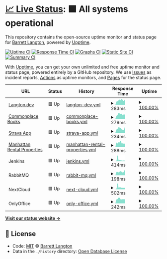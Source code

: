 # [📈 Live Status](https://bdlangton.github.io/uptime): <!--live status--> **🟩 All systems operational**

This repository contains the open-source uptime monitor and status page for [Barrett Langton](http://langton.dev), powered by [Upptime](https://github.com/upptime/upptime).

[![Uptime CI](https://github.com/koj-co/upptime/workflows/Uptime%20CI/badge.svg)](https://github.com/koj-co/upptime/actions?query=workflow%3A%22Uptime+CI%22)
[![Response Time CI](https://github.com/koj-co/upptime/workflows/Response%20Time%20CI/badge.svg)](https://github.com/koj-co/upptime/actions?query=workflow%3A%22Response+Time+CI%22)
[![Graphs CI](https://github.com/koj-co/upptime/workflows/Graphs%20CI/badge.svg)](https://github.com/koj-co/upptime/actions?query=workflow%3A%22Graphs+CI%22)
[![Static Site CI](https://github.com/koj-co/upptime/workflows/Static%20Site%20CI/badge.svg)](https://github.com/koj-co/upptime/actions?query=workflow%3A%22Static+Site+CI%22)
[![Summary CI](https://github.com/koj-co/upptime/workflows/Summary%20CI/badge.svg)](https://github.com/koj-co/upptime/actions?query=workflow%3A%22Summary+CI%22)

With [Upptime](https://upptime.js.org), you can get your own unlimited and free uptime monitor and status page, powered entirely by a GitHub repository. We use [Issues](https://github.com/bdlangton/uptime/issues) as incident reports, [Actions](https://github.com/bdlangton/uptime/actions) as uptime monitors, and [Pages](https://bdlangton.github.io/uptime) for the status page.

<!--start: status pages-->
<!-- This summary is generated by Upptime (https://github.com/upptime/upptime) -->
<!-- Do not edit this manually, your changes will be overwritten -->
<!-- prettier-ignore -->
| URL | Status | History | Response Time | Uptime |
| --- | ------ | ------- | ------------- | ------ |
| <img alt="" src="https://favicons.githubusercontent.com/langton.dev" height="13"> [Langton.dev](https://langton.dev) | 🟩 Up | [langton-dev.yml](https://github.com/bdlangton/uptime/commits/master/history/langton-dev.yml) | <details><summary><img alt="Response time graph" src="./graphs/langton-dev/response-time-week.png" height="20"> 283ms</summary><br><a href="https://status.langton.dev/history/langton-dev"><img alt="Response time 273" src="https://img.shields.io/endpoint?url=https%3A%2F%2Fraw.githubusercontent.com%2Fbdlangton%2Fuptime%2Fmaster%2Fapi%2Flangton-dev%2Fresponse-time.json"></a><br><a href="https://status.langton.dev/history/langton-dev"><img alt="24-hour response time 332" src="https://img.shields.io/endpoint?url=https%3A%2F%2Fraw.githubusercontent.com%2Fbdlangton%2Fuptime%2Fmaster%2Fapi%2Flangton-dev%2Fresponse-time-day.json"></a><br><a href="https://status.langton.dev/history/langton-dev"><img alt="7-day response time 283" src="https://img.shields.io/endpoint?url=https%3A%2F%2Fraw.githubusercontent.com%2Fbdlangton%2Fuptime%2Fmaster%2Fapi%2Flangton-dev%2Fresponse-time-week.json"></a><br><a href="https://status.langton.dev/history/langton-dev"><img alt="30-day response time 273" src="https://img.shields.io/endpoint?url=https%3A%2F%2Fraw.githubusercontent.com%2Fbdlangton%2Fuptime%2Fmaster%2Fapi%2Flangton-dev%2Fresponse-time-month.json"></a><br><a href="https://status.langton.dev/history/langton-dev"><img alt="1-year response time 273" src="https://img.shields.io/endpoint?url=https%3A%2F%2Fraw.githubusercontent.com%2Fbdlangton%2Fuptime%2Fmaster%2Fapi%2Flangton-dev%2Fresponse-time-year.json"></a></details> | <details><summary><a href="https://status.langton.dev/history/langton-dev">100.00%</a></summary><a href="https://status.langton.dev/history/langton-dev"><img alt="All-time uptime 100.00%" src="https://img.shields.io/endpoint?url=https%3A%2F%2Fraw.githubusercontent.com%2Fbdlangton%2Fuptime%2Fmaster%2Fapi%2Flangton-dev%2Fuptime.json"></a><br><a href="https://status.langton.dev/history/langton-dev"><img alt="24-hour uptime 100.00%" src="https://img.shields.io/endpoint?url=https%3A%2F%2Fraw.githubusercontent.com%2Fbdlangton%2Fuptime%2Fmaster%2Fapi%2Flangton-dev%2Fuptime-day.json"></a><br><a href="https://status.langton.dev/history/langton-dev"><img alt="7-day uptime 100.00%" src="https://img.shields.io/endpoint?url=https%3A%2F%2Fraw.githubusercontent.com%2Fbdlangton%2Fuptime%2Fmaster%2Fapi%2Flangton-dev%2Fuptime-week.json"></a><br><a href="https://status.langton.dev/history/langton-dev"><img alt="30-day uptime 100.00%" src="https://img.shields.io/endpoint?url=https%3A%2F%2Fraw.githubusercontent.com%2Fbdlangton%2Fuptime%2Fmaster%2Fapi%2Flangton-dev%2Fuptime-month.json"></a><br><a href="https://status.langton.dev/history/langton-dev"><img alt="1-year uptime 100.00%" src="https://img.shields.io/endpoint?url=https%3A%2F%2Fraw.githubusercontent.com%2Fbdlangton%2Fuptime%2Fmaster%2Fapi%2Flangton-dev%2Fuptime-year.json"></a></details>
| <img alt="" src="https://favicons.githubusercontent.com/commonplace.langton.dev" height="13"> [Commonplace Books](https://commonplace.langton.dev) | 🟩 Up | [commonplace-books.yml](https://github.com/bdlangton/uptime/commits/master/history/commonplace-books.yml) | <details><summary><img alt="Response time graph" src="./graphs/commonplace-books/response-time-week.png" height="20"> 279ms</summary><br><a href="https://status.langton.dev/history/commonplace-books"><img alt="Response time 280" src="https://img.shields.io/endpoint?url=https%3A%2F%2Fraw.githubusercontent.com%2Fbdlangton%2Fuptime%2Fmaster%2Fapi%2Fcommonplace-books%2Fresponse-time.json"></a><br><a href="https://status.langton.dev/history/commonplace-books"><img alt="24-hour response time 267" src="https://img.shields.io/endpoint?url=https%3A%2F%2Fraw.githubusercontent.com%2Fbdlangton%2Fuptime%2Fmaster%2Fapi%2Fcommonplace-books%2Fresponse-time-day.json"></a><br><a href="https://status.langton.dev/history/commonplace-books"><img alt="7-day response time 279" src="https://img.shields.io/endpoint?url=https%3A%2F%2Fraw.githubusercontent.com%2Fbdlangton%2Fuptime%2Fmaster%2Fapi%2Fcommonplace-books%2Fresponse-time-week.json"></a><br><a href="https://status.langton.dev/history/commonplace-books"><img alt="30-day response time 280" src="https://img.shields.io/endpoint?url=https%3A%2F%2Fraw.githubusercontent.com%2Fbdlangton%2Fuptime%2Fmaster%2Fapi%2Fcommonplace-books%2Fresponse-time-month.json"></a><br><a href="https://status.langton.dev/history/commonplace-books"><img alt="1-year response time 280" src="https://img.shields.io/endpoint?url=https%3A%2F%2Fraw.githubusercontent.com%2Fbdlangton%2Fuptime%2Fmaster%2Fapi%2Fcommonplace-books%2Fresponse-time-year.json"></a></details> | <details><summary><a href="https://status.langton.dev/history/commonplace-books">100.00%</a></summary><a href="https://status.langton.dev/history/commonplace-books"><img alt="All-time uptime 100.00%" src="https://img.shields.io/endpoint?url=https%3A%2F%2Fraw.githubusercontent.com%2Fbdlangton%2Fuptime%2Fmaster%2Fapi%2Fcommonplace-books%2Fuptime.json"></a><br><a href="https://status.langton.dev/history/commonplace-books"><img alt="24-hour uptime 100.00%" src="https://img.shields.io/endpoint?url=https%3A%2F%2Fraw.githubusercontent.com%2Fbdlangton%2Fuptime%2Fmaster%2Fapi%2Fcommonplace-books%2Fuptime-day.json"></a><br><a href="https://status.langton.dev/history/commonplace-books"><img alt="7-day uptime 100.00%" src="https://img.shields.io/endpoint?url=https%3A%2F%2Fraw.githubusercontent.com%2Fbdlangton%2Fuptime%2Fmaster%2Fapi%2Fcommonplace-books%2Fuptime-week.json"></a><br><a href="https://status.langton.dev/history/commonplace-books"><img alt="30-day uptime 100.00%" src="https://img.shields.io/endpoint?url=https%3A%2F%2Fraw.githubusercontent.com%2Fbdlangton%2Fuptime%2Fmaster%2Fapi%2Fcommonplace-books%2Fuptime-month.json"></a><br><a href="https://status.langton.dev/history/commonplace-books"><img alt="1-year uptime 100.00%" src="https://img.shields.io/endpoint?url=https%3A%2F%2Fraw.githubusercontent.com%2Fbdlangton%2Fuptime%2Fmaster%2Fapi%2Fcommonplace-books%2Fuptime-year.json"></a></details>
| <img alt="" src="https://favicons.githubusercontent.com/strava.langton.dev" height="13"> [Strava App](https://strava.langton.dev) | 🟩 Up | [strava-app.yml](https://github.com/bdlangton/uptime/commits/master/history/strava-app.yml) | <details><summary><img alt="Response time graph" src="./graphs/strava-app/response-time-week.png" height="20"> 234ms</summary><br><a href="https://status.langton.dev/history/strava-app"><img alt="Response time 239" src="https://img.shields.io/endpoint?url=https%3A%2F%2Fraw.githubusercontent.com%2Fbdlangton%2Fuptime%2Fmaster%2Fapi%2Fstrava-app%2Fresponse-time.json"></a><br><a href="https://status.langton.dev/history/strava-app"><img alt="24-hour response time 314" src="https://img.shields.io/endpoint?url=https%3A%2F%2Fraw.githubusercontent.com%2Fbdlangton%2Fuptime%2Fmaster%2Fapi%2Fstrava-app%2Fresponse-time-day.json"></a><br><a href="https://status.langton.dev/history/strava-app"><img alt="7-day response time 234" src="https://img.shields.io/endpoint?url=https%3A%2F%2Fraw.githubusercontent.com%2Fbdlangton%2Fuptime%2Fmaster%2Fapi%2Fstrava-app%2Fresponse-time-week.json"></a><br><a href="https://status.langton.dev/history/strava-app"><img alt="30-day response time 239" src="https://img.shields.io/endpoint?url=https%3A%2F%2Fraw.githubusercontent.com%2Fbdlangton%2Fuptime%2Fmaster%2Fapi%2Fstrava-app%2Fresponse-time-month.json"></a><br><a href="https://status.langton.dev/history/strava-app"><img alt="1-year response time 239" src="https://img.shields.io/endpoint?url=https%3A%2F%2Fraw.githubusercontent.com%2Fbdlangton%2Fuptime%2Fmaster%2Fapi%2Fstrava-app%2Fresponse-time-year.json"></a></details> | <details><summary><a href="https://status.langton.dev/history/strava-app">100.00%</a></summary><a href="https://status.langton.dev/history/strava-app"><img alt="All-time uptime 100.00%" src="https://img.shields.io/endpoint?url=https%3A%2F%2Fraw.githubusercontent.com%2Fbdlangton%2Fuptime%2Fmaster%2Fapi%2Fstrava-app%2Fuptime.json"></a><br><a href="https://status.langton.dev/history/strava-app"><img alt="24-hour uptime 100.00%" src="https://img.shields.io/endpoint?url=https%3A%2F%2Fraw.githubusercontent.com%2Fbdlangton%2Fuptime%2Fmaster%2Fapi%2Fstrava-app%2Fuptime-day.json"></a><br><a href="https://status.langton.dev/history/strava-app"><img alt="7-day uptime 100.00%" src="https://img.shields.io/endpoint?url=https%3A%2F%2Fraw.githubusercontent.com%2Fbdlangton%2Fuptime%2Fmaster%2Fapi%2Fstrava-app%2Fuptime-week.json"></a><br><a href="https://status.langton.dev/history/strava-app"><img alt="30-day uptime 100.00%" src="https://img.shields.io/endpoint?url=https%3A%2F%2Fraw.githubusercontent.com%2Fbdlangton%2Fuptime%2Fmaster%2Fapi%2Fstrava-app%2Fuptime-month.json"></a><br><a href="https://status.langton.dev/history/strava-app"><img alt="1-year uptime 100.00%" src="https://img.shields.io/endpoint?url=https%3A%2F%2Fraw.githubusercontent.com%2Fbdlangton%2Fuptime%2Fmaster%2Fapi%2Fstrava-app%2Fuptime-year.json"></a></details>
| <img alt="" src="https://favicons.githubusercontent.com/manhattanrentalproperties.net" height="13"> [Manhattan Rental Properties](https://manhattanrentalproperties.net) | 🟩 Up | [manhattan-rental-properties.yml](https://github.com/bdlangton/uptime/commits/master/history/manhattan-rental-properties.yml) | <details><summary><img alt="Response time graph" src="./graphs/manhattan-rental-properties/response-time-week.png" height="20"> 288ms</summary><br><a href="https://status.langton.dev/history/manhattan-rental-properties"><img alt="Response time 285" src="https://img.shields.io/endpoint?url=https%3A%2F%2Fraw.githubusercontent.com%2Fbdlangton%2Fuptime%2Fmaster%2Fapi%2Fmanhattan-rental-properties%2Fresponse-time.json"></a><br><a href="https://status.langton.dev/history/manhattan-rental-properties"><img alt="24-hour response time 236" src="https://img.shields.io/endpoint?url=https%3A%2F%2Fraw.githubusercontent.com%2Fbdlangton%2Fuptime%2Fmaster%2Fapi%2Fmanhattan-rental-properties%2Fresponse-time-day.json"></a><br><a href="https://status.langton.dev/history/manhattan-rental-properties"><img alt="7-day response time 288" src="https://img.shields.io/endpoint?url=https%3A%2F%2Fraw.githubusercontent.com%2Fbdlangton%2Fuptime%2Fmaster%2Fapi%2Fmanhattan-rental-properties%2Fresponse-time-week.json"></a><br><a href="https://status.langton.dev/history/manhattan-rental-properties"><img alt="30-day response time 285" src="https://img.shields.io/endpoint?url=https%3A%2F%2Fraw.githubusercontent.com%2Fbdlangton%2Fuptime%2Fmaster%2Fapi%2Fmanhattan-rental-properties%2Fresponse-time-month.json"></a><br><a href="https://status.langton.dev/history/manhattan-rental-properties"><img alt="1-year response time 285" src="https://img.shields.io/endpoint?url=https%3A%2F%2Fraw.githubusercontent.com%2Fbdlangton%2Fuptime%2Fmaster%2Fapi%2Fmanhattan-rental-properties%2Fresponse-time-year.json"></a></details> | <details><summary><a href="https://status.langton.dev/history/manhattan-rental-properties">100.00%</a></summary><a href="https://status.langton.dev/history/manhattan-rental-properties"><img alt="All-time uptime 100.00%" src="https://img.shields.io/endpoint?url=https%3A%2F%2Fraw.githubusercontent.com%2Fbdlangton%2Fuptime%2Fmaster%2Fapi%2Fmanhattan-rental-properties%2Fuptime.json"></a><br><a href="https://status.langton.dev/history/manhattan-rental-properties"><img alt="24-hour uptime 100.00%" src="https://img.shields.io/endpoint?url=https%3A%2F%2Fraw.githubusercontent.com%2Fbdlangton%2Fuptime%2Fmaster%2Fapi%2Fmanhattan-rental-properties%2Fuptime-day.json"></a><br><a href="https://status.langton.dev/history/manhattan-rental-properties"><img alt="7-day uptime 100.00%" src="https://img.shields.io/endpoint?url=https%3A%2F%2Fraw.githubusercontent.com%2Fbdlangton%2Fuptime%2Fmaster%2Fapi%2Fmanhattan-rental-properties%2Fuptime-week.json"></a><br><a href="https://status.langton.dev/history/manhattan-rental-properties"><img alt="30-day uptime 100.00%" src="https://img.shields.io/endpoint?url=https%3A%2F%2Fraw.githubusercontent.com%2Fbdlangton%2Fuptime%2Fmaster%2Fapi%2Fmanhattan-rental-properties%2Fuptime-month.json"></a><br><a href="https://status.langton.dev/history/manhattan-rental-properties"><img alt="1-year uptime 100.00%" src="https://img.shields.io/endpoint?url=https%3A%2F%2Fraw.githubusercontent.com%2Fbdlangton%2Fuptime%2Fmaster%2Fapi%2Fmanhattan-rental-properties%2Fuptime-year.json"></a></details>
| <img alt="" src="https://favicons.githubusercontent.com/null" height="13"> Jenkins | 🟩 Up | [jenkins.yml](https://github.com/bdlangton/uptime/commits/master/history/jenkins.yml) | <details><summary><img alt="Response time graph" src="./graphs/jenkins/response-time-week.png" height="20"> 414ms</summary><br><a href="https://status.langton.dev/history/jenkins"><img alt="Response time 367" src="https://img.shields.io/endpoint?url=https%3A%2F%2Fraw.githubusercontent.com%2Fbdlangton%2Fuptime%2Fmaster%2Fapi%2Fjenkins%2Fresponse-time.json"></a><br><a href="https://status.langton.dev/history/jenkins"><img alt="24-hour response time 187" src="https://img.shields.io/endpoint?url=https%3A%2F%2Fraw.githubusercontent.com%2Fbdlangton%2Fuptime%2Fmaster%2Fapi%2Fjenkins%2Fresponse-time-day.json"></a><br><a href="https://status.langton.dev/history/jenkins"><img alt="7-day response time 414" src="https://img.shields.io/endpoint?url=https%3A%2F%2Fraw.githubusercontent.com%2Fbdlangton%2Fuptime%2Fmaster%2Fapi%2Fjenkins%2Fresponse-time-week.json"></a><br><a href="https://status.langton.dev/history/jenkins"><img alt="30-day response time 367" src="https://img.shields.io/endpoint?url=https%3A%2F%2Fraw.githubusercontent.com%2Fbdlangton%2Fuptime%2Fmaster%2Fapi%2Fjenkins%2Fresponse-time-month.json"></a><br><a href="https://status.langton.dev/history/jenkins"><img alt="1-year response time 367" src="https://img.shields.io/endpoint?url=https%3A%2F%2Fraw.githubusercontent.com%2Fbdlangton%2Fuptime%2Fmaster%2Fapi%2Fjenkins%2Fresponse-time-year.json"></a></details> | <details><summary><a href="https://status.langton.dev/history/jenkins">100.00%</a></summary><a href="https://status.langton.dev/history/jenkins"><img alt="All-time uptime 99.81%" src="https://img.shields.io/endpoint?url=https%3A%2F%2Fraw.githubusercontent.com%2Fbdlangton%2Fuptime%2Fmaster%2Fapi%2Fjenkins%2Fuptime.json"></a><br><a href="https://status.langton.dev/history/jenkins"><img alt="24-hour uptime 100.00%" src="https://img.shields.io/endpoint?url=https%3A%2F%2Fraw.githubusercontent.com%2Fbdlangton%2Fuptime%2Fmaster%2Fapi%2Fjenkins%2Fuptime-day.json"></a><br><a href="https://status.langton.dev/history/jenkins"><img alt="7-day uptime 100.00%" src="https://img.shields.io/endpoint?url=https%3A%2F%2Fraw.githubusercontent.com%2Fbdlangton%2Fuptime%2Fmaster%2Fapi%2Fjenkins%2Fuptime-week.json"></a><br><a href="https://status.langton.dev/history/jenkins"><img alt="30-day uptime 99.81%" src="https://img.shields.io/endpoint?url=https%3A%2F%2Fraw.githubusercontent.com%2Fbdlangton%2Fuptime%2Fmaster%2Fapi%2Fjenkins%2Fuptime-month.json"></a><br><a href="https://status.langton.dev/history/jenkins"><img alt="1-year uptime 99.81%" src="https://img.shields.io/endpoint?url=https%3A%2F%2Fraw.githubusercontent.com%2Fbdlangton%2Fuptime%2Fmaster%2Fapi%2Fjenkins%2Fuptime-year.json"></a></details>
| <img alt="" src="https://favicons.githubusercontent.com/null" height="13"> RabbitMQ | 🟩 Up | [rabbit-mq.yml](https://github.com/bdlangton/uptime/commits/master/history/rabbit-mq.yml) | <details><summary><img alt="Response time graph" src="./graphs/rabbit-mq/response-time-week.png" height="20"> 198ms</summary><br><a href="https://status.langton.dev/history/rabbit-mq"><img alt="Response time 192" src="https://img.shields.io/endpoint?url=https%3A%2F%2Fraw.githubusercontent.com%2Fbdlangton%2Fuptime%2Fmaster%2Fapi%2Frabbit-mq%2Fresponse-time.json"></a><br><a href="https://status.langton.dev/history/rabbit-mq"><img alt="24-hour response time 313" src="https://img.shields.io/endpoint?url=https%3A%2F%2Fraw.githubusercontent.com%2Fbdlangton%2Fuptime%2Fmaster%2Fapi%2Frabbit-mq%2Fresponse-time-day.json"></a><br><a href="https://status.langton.dev/history/rabbit-mq"><img alt="7-day response time 198" src="https://img.shields.io/endpoint?url=https%3A%2F%2Fraw.githubusercontent.com%2Fbdlangton%2Fuptime%2Fmaster%2Fapi%2Frabbit-mq%2Fresponse-time-week.json"></a><br><a href="https://status.langton.dev/history/rabbit-mq"><img alt="30-day response time 192" src="https://img.shields.io/endpoint?url=https%3A%2F%2Fraw.githubusercontent.com%2Fbdlangton%2Fuptime%2Fmaster%2Fapi%2Frabbit-mq%2Fresponse-time-month.json"></a><br><a href="https://status.langton.dev/history/rabbit-mq"><img alt="1-year response time 192" src="https://img.shields.io/endpoint?url=https%3A%2F%2Fraw.githubusercontent.com%2Fbdlangton%2Fuptime%2Fmaster%2Fapi%2Frabbit-mq%2Fresponse-time-year.json"></a></details> | <details><summary><a href="https://status.langton.dev/history/rabbit-mq">100.00%</a></summary><a href="https://status.langton.dev/history/rabbit-mq"><img alt="All-time uptime 100.00%" src="https://img.shields.io/endpoint?url=https%3A%2F%2Fraw.githubusercontent.com%2Fbdlangton%2Fuptime%2Fmaster%2Fapi%2Frabbit-mq%2Fuptime.json"></a><br><a href="https://status.langton.dev/history/rabbit-mq"><img alt="24-hour uptime 100.00%" src="https://img.shields.io/endpoint?url=https%3A%2F%2Fraw.githubusercontent.com%2Fbdlangton%2Fuptime%2Fmaster%2Fapi%2Frabbit-mq%2Fuptime-day.json"></a><br><a href="https://status.langton.dev/history/rabbit-mq"><img alt="7-day uptime 100.00%" src="https://img.shields.io/endpoint?url=https%3A%2F%2Fraw.githubusercontent.com%2Fbdlangton%2Fuptime%2Fmaster%2Fapi%2Frabbit-mq%2Fuptime-week.json"></a><br><a href="https://status.langton.dev/history/rabbit-mq"><img alt="30-day uptime 100.00%" src="https://img.shields.io/endpoint?url=https%3A%2F%2Fraw.githubusercontent.com%2Fbdlangton%2Fuptime%2Fmaster%2Fapi%2Frabbit-mq%2Fuptime-month.json"></a><br><a href="https://status.langton.dev/history/rabbit-mq"><img alt="1-year uptime 100.00%" src="https://img.shields.io/endpoint?url=https%3A%2F%2Fraw.githubusercontent.com%2Fbdlangton%2Fuptime%2Fmaster%2Fapi%2Frabbit-mq%2Fuptime-year.json"></a></details>
| <img alt="" src="https://favicons.githubusercontent.com/null" height="13"> NextCloud | 🟩 Up | [next-cloud.yml](https://github.com/bdlangton/uptime/commits/master/history/next-cloud.yml) | <details><summary><img alt="Response time graph" src="./graphs/next-cloud/response-time-week.png" height="20"> 502ms</summary><br><a href="https://status.langton.dev/history/next-cloud"><img alt="Response time 472" src="https://img.shields.io/endpoint?url=https%3A%2F%2Fraw.githubusercontent.com%2Fbdlangton%2Fuptime%2Fmaster%2Fapi%2Fnext-cloud%2Fresponse-time.json"></a><br><a href="https://status.langton.dev/history/next-cloud"><img alt="24-hour response time 379" src="https://img.shields.io/endpoint?url=https%3A%2F%2Fraw.githubusercontent.com%2Fbdlangton%2Fuptime%2Fmaster%2Fapi%2Fnext-cloud%2Fresponse-time-day.json"></a><br><a href="https://status.langton.dev/history/next-cloud"><img alt="7-day response time 502" src="https://img.shields.io/endpoint?url=https%3A%2F%2Fraw.githubusercontent.com%2Fbdlangton%2Fuptime%2Fmaster%2Fapi%2Fnext-cloud%2Fresponse-time-week.json"></a><br><a href="https://status.langton.dev/history/next-cloud"><img alt="30-day response time 472" src="https://img.shields.io/endpoint?url=https%3A%2F%2Fraw.githubusercontent.com%2Fbdlangton%2Fuptime%2Fmaster%2Fapi%2Fnext-cloud%2Fresponse-time-month.json"></a><br><a href="https://status.langton.dev/history/next-cloud"><img alt="1-year response time 472" src="https://img.shields.io/endpoint?url=https%3A%2F%2Fraw.githubusercontent.com%2Fbdlangton%2Fuptime%2Fmaster%2Fapi%2Fnext-cloud%2Fresponse-time-year.json"></a></details> | <details><summary><a href="https://status.langton.dev/history/next-cloud">100.00%</a></summary><a href="https://status.langton.dev/history/next-cloud"><img alt="All-time uptime 100.00%" src="https://img.shields.io/endpoint?url=https%3A%2F%2Fraw.githubusercontent.com%2Fbdlangton%2Fuptime%2Fmaster%2Fapi%2Fnext-cloud%2Fuptime.json"></a><br><a href="https://status.langton.dev/history/next-cloud"><img alt="24-hour uptime 100.00%" src="https://img.shields.io/endpoint?url=https%3A%2F%2Fraw.githubusercontent.com%2Fbdlangton%2Fuptime%2Fmaster%2Fapi%2Fnext-cloud%2Fuptime-day.json"></a><br><a href="https://status.langton.dev/history/next-cloud"><img alt="7-day uptime 100.00%" src="https://img.shields.io/endpoint?url=https%3A%2F%2Fraw.githubusercontent.com%2Fbdlangton%2Fuptime%2Fmaster%2Fapi%2Fnext-cloud%2Fuptime-week.json"></a><br><a href="https://status.langton.dev/history/next-cloud"><img alt="30-day uptime 100.00%" src="https://img.shields.io/endpoint?url=https%3A%2F%2Fraw.githubusercontent.com%2Fbdlangton%2Fuptime%2Fmaster%2Fapi%2Fnext-cloud%2Fuptime-month.json"></a><br><a href="https://status.langton.dev/history/next-cloud"><img alt="1-year uptime 100.00%" src="https://img.shields.io/endpoint?url=https%3A%2F%2Fraw.githubusercontent.com%2Fbdlangton%2Fuptime%2Fmaster%2Fapi%2Fnext-cloud%2Fuptime-year.json"></a></details>
| <img alt="" src="https://favicons.githubusercontent.com/null" height="13"> OnlyOffice | 🟩 Up | [only-office.yml](https://github.com/bdlangton/uptime/commits/master/history/only-office.yml) | <details><summary><img alt="Response time graph" src="./graphs/only-office/response-time-week.png" height="20"> 242ms</summary><br><a href="https://status.langton.dev/history/only-office"><img alt="Response time 240" src="https://img.shields.io/endpoint?url=https%3A%2F%2Fraw.githubusercontent.com%2Fbdlangton%2Fuptime%2Fmaster%2Fapi%2Fonly-office%2Fresponse-time.json"></a><br><a href="https://status.langton.dev/history/only-office"><img alt="24-hour response time 222" src="https://img.shields.io/endpoint?url=https%3A%2F%2Fraw.githubusercontent.com%2Fbdlangton%2Fuptime%2Fmaster%2Fapi%2Fonly-office%2Fresponse-time-day.json"></a><br><a href="https://status.langton.dev/history/only-office"><img alt="7-day response time 242" src="https://img.shields.io/endpoint?url=https%3A%2F%2Fraw.githubusercontent.com%2Fbdlangton%2Fuptime%2Fmaster%2Fapi%2Fonly-office%2Fresponse-time-week.json"></a><br><a href="https://status.langton.dev/history/only-office"><img alt="30-day response time 240" src="https://img.shields.io/endpoint?url=https%3A%2F%2Fraw.githubusercontent.com%2Fbdlangton%2Fuptime%2Fmaster%2Fapi%2Fonly-office%2Fresponse-time-month.json"></a><br><a href="https://status.langton.dev/history/only-office"><img alt="1-year response time 240" src="https://img.shields.io/endpoint?url=https%3A%2F%2Fraw.githubusercontent.com%2Fbdlangton%2Fuptime%2Fmaster%2Fapi%2Fonly-office%2Fresponse-time-year.json"></a></details> | <details><summary><a href="https://status.langton.dev/history/only-office">100.00%</a></summary><a href="https://status.langton.dev/history/only-office"><img alt="All-time uptime 100.00%" src="https://img.shields.io/endpoint?url=https%3A%2F%2Fraw.githubusercontent.com%2Fbdlangton%2Fuptime%2Fmaster%2Fapi%2Fonly-office%2Fuptime.json"></a><br><a href="https://status.langton.dev/history/only-office"><img alt="24-hour uptime 100.00%" src="https://img.shields.io/endpoint?url=https%3A%2F%2Fraw.githubusercontent.com%2Fbdlangton%2Fuptime%2Fmaster%2Fapi%2Fonly-office%2Fuptime-day.json"></a><br><a href="https://status.langton.dev/history/only-office"><img alt="7-day uptime 100.00%" src="https://img.shields.io/endpoint?url=https%3A%2F%2Fraw.githubusercontent.com%2Fbdlangton%2Fuptime%2Fmaster%2Fapi%2Fonly-office%2Fuptime-week.json"></a><br><a href="https://status.langton.dev/history/only-office"><img alt="30-day uptime 100.00%" src="https://img.shields.io/endpoint?url=https%3A%2F%2Fraw.githubusercontent.com%2Fbdlangton%2Fuptime%2Fmaster%2Fapi%2Fonly-office%2Fuptime-month.json"></a><br><a href="https://status.langton.dev/history/only-office"><img alt="1-year uptime 100.00%" src="https://img.shields.io/endpoint?url=https%3A%2F%2Fraw.githubusercontent.com%2Fbdlangton%2Fuptime%2Fmaster%2Fapi%2Fonly-office%2Fuptime-year.json"></a></details>

<!--end: status pages-->

[**Visit our status website →**](https://bdlangton.github.io/uptime)

## 📄 License

- Code: [MIT](./LICENSE) © [Barrett Langton](http://langton.dev)
- Data in the `./history` directory: [Open Database License](https://opendatacommons.org/licenses/odbl/1-0/)
